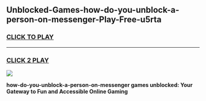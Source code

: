 
## Unblocked-Games-how-do-you-unblock-a-person-on-messenger-Play-Free-u5rta
<h3>
<a href="https://premium76.site?title=how-do-you-unblock-a-person-on-messenger&ref=12A">CLICK TO PLAY</a></h3>
<hr>

<h3>
<a href="https://premium76.site?title=how-do-you-unblock-a-person-on-messenger&ref=12A">CLICK 2 PLAY</a>
  
</h3>

<a href="https://premium76.site?title=how-do-you-unblock-a-person-on-messenger&ref=12A"><img src="https://clearcache.store/games.png"></a>


**how-do-you-unblock-a-person-on-messenger games unblocked: Your Gateway to Fun and Accessible Online Gaming**
